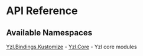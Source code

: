 # API Reference

## Available Namespaces

[Yzl.Bindings.Kustomize](https://queil.github.io/yzl/reference/yzl-bindings-kustomize) - 
[Yzl.Core](https://queil.github.io/yzl/reference/yzl-core) - Yzl core modules

